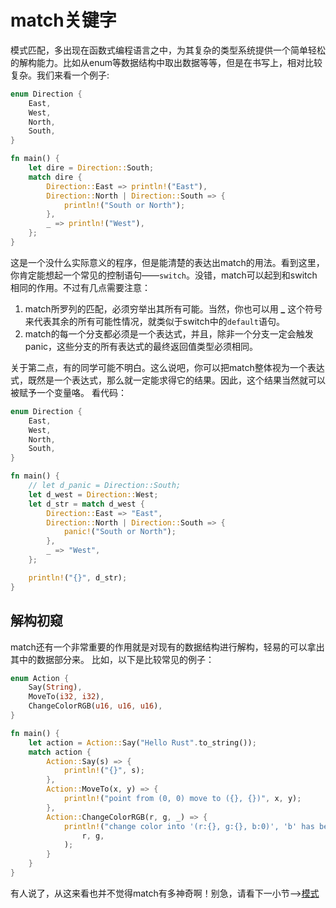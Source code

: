 # match关键字
模式匹配，多出现在函数式编程语言之中，为其复杂的类型系统提供一个简单轻松的解构能力。比如从enum等数据结构中取出数据等等，但是在书写上，相对比较复杂。我们来看一个例子:
```rust
enum Direction {
    East,
    West,
    North,
    South,
}

fn main() {
    let dire = Direction::South;
    match dire {
        Direction::East => println!("East"),
        Direction::North | Direction::South => {
            println!("South or North");
        },
        _ => println!("West"),
    };
}
```
这是一个没什么实际意义的程序，但是能清楚的表达出match的用法。看到这里，你肯定能想起一个常见的控制语句——`switch`。没错，match可以起到和switch相同的作用。不过有几点需要注意：

1. match所罗列的匹配，必须穷举出其所有可能。当然，你也可以用 **_** 这个符号来代表其余的所有可能性情况，就类似于switch中的`default`语句。
2. match的每一个分支都必须是一个表达式，并且，除非一个分支一定会触发panic，这些分支的所有表达式的最终返回值类型必须相同。

关于第二点，有的同学可能不明白。这么说吧，你可以把match整体视为一个表达式，既然是一个表达式，那么就一定能求得它的结果。因此，这个结果当然就可以被赋予一个变量咯。
看代码：
```rust
enum Direction {
    East,
    West,
    North,
    South,
}

fn main() {
    // let d_panic = Direction::South;
    let d_west = Direction::West;
    let d_str = match d_west {
        Direction::East => "East",
        Direction::North | Direction::South => {
            panic!("South or North");
        },
        _ => "West",
    };

    println!("{}", d_str);
}
```

## 解构初窥

match还有一个非常重要的作用就是对现有的数据结构进行解构，轻易的可以拿出其中的数据部分来。
比如，以下是比较常见的例子：

```rust
enum Action {
    Say(String),
    MoveTo(i32, i32),
    ChangeColorRGB(u16, u16, u16),
}

fn main() {
    let action = Action::Say("Hello Rust".to_string());
    match action {
        Action::Say(s) => {
            println!("{}", s);
        },
        Action::MoveTo(x, y) => {
            println!("point from (0, 0) move to ({}, {})", x, y);
        },
        Action::ChangeColorRGB(r, g, _) => {
            println!("change color into '(r:{}, g:{}, b:0)', 'b' has been ignored",
                r, g,
            );
        }
    }
}
```

有人说了，从这来看也并不觉得match有多神奇啊！别急，请看下一小节——>[模式](09-02-pattern.md)
